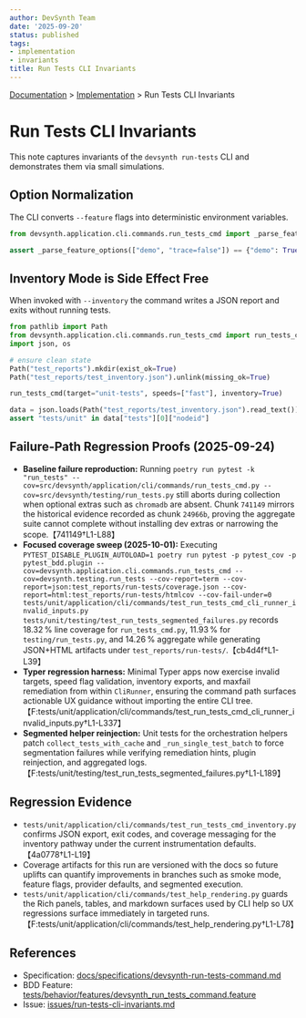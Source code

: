 ```yaml
---
author: DevSynth Team
date: '2025-09-20'
status: published
tags:
- implementation
- invariants
title: Run Tests CLI Invariants
---
```

<div class="breadcrumbs">
<a href="../index.md">Documentation</a> &gt; <a href="index.md">Implementation</a> &gt; Run Tests CLI Invariants
</div>

# Run Tests CLI Invariants

This note captures invariants of the `devsynth run-tests` CLI and demonstrates them via small simulations.

## Option Normalization

The CLI converts `--feature` flags into deterministic environment variables.

```python
from devsynth.application.cli.commands.run_tests_cmd import _parse_feature_options

assert _parse_feature_options(["demo", "trace=false"]) == {"demo": True, "trace": False}
```

## Inventory Mode is Side Effect Free

When invoked with `--inventory` the command writes a JSON report and exits without running tests.

```python
from pathlib import Path
from devsynth.application.cli.commands.run_tests_cmd import run_tests_cmd
import json, os

# ensure clean state
Path("test_reports").mkdir(exist_ok=True)
Path("test_reports/test_inventory.json").unlink(missing_ok=True)

run_tests_cmd(target="unit-tests", speeds=["fast"], inventory=True)

data = json.loads(Path("test_reports/test_inventory.json").read_text())
assert "tests/unit" in data["tests"][0]["nodeid"]
```

## Failure-Path Regression Proofs (2025-09-24)

- **Baseline failure reproduction:** Running `poetry run pytest -k "run_tests" --cov=src/devsynth/application/cli/commands/run_tests_cmd.py --cov=src/devsynth/testing/run_tests.py` still aborts during collection when optional extras such as `chromadb` are absent. Chunk `741149` mirrors the historical evidence recorded as chunk `24966b`, proving the aggregate suite cannot complete without installing dev extras or narrowing the scope.【741149†L1-L88】
- **Focused coverage sweep (2025-10-01):** Executing `PYTEST_DISABLE_PLUGIN_AUTOLOAD=1 poetry run pytest -p pytest_cov -p pytest_bdd.plugin --cov=devsynth.application.cli.commands.run_tests_cmd --cov=devsynth.testing.run_tests --cov-report=term --cov-report=json:test_reports/run-tests/coverage.json --cov-report=html:test_reports/run-tests/htmlcov --cov-fail-under=0 tests/unit/application/cli/commands/test_run_tests_cmd_cli_runner_invalid_inputs.py tests/unit/testing/test_run_tests_segmented_failures.py` records 18.32 % line coverage for `run_tests_cmd.py`, 11.93 % for `testing/run_tests.py`, and 14.26 % aggregate while generating JSON+HTML artifacts under `test_reports/run-tests/`.【cb4d4f†L1-L39】
- **Typer regression harness:** Minimal Typer apps now exercise invalid targets, speed flag validation, inventory exports, and maxfail remediation from within `CliRunner`, ensuring the command path surfaces actionable UX guidance without importing the entire CLI tree.【F:tests/unit/application/cli/commands/test_run_tests_cmd_cli_runner_invalid_inputs.py†L1-L337】
- **Segmented helper reinjection:** Unit tests for the orchestration helpers patch `collect_tests_with_cache` and `_run_single_test_batch` to force segmentation failures while verifying remediation hints, plugin reinjection, and aggregated logs.【F:tests/unit/testing/test_run_tests_segmented_failures.py†L1-L189】

## Regression Evidence

- `tests/unit/application/cli/commands/test_run_tests_cmd_inventory.py` confirms JSON export, exit codes, and coverage messaging for the inventory pathway under the current instrumentation defaults.【4a0778†L1-L19】
- Coverage artifacts for this run are versioned with the docs so future uplifts can quantify improvements in branches such as smoke mode, feature flags, provider defaults, and segmented execution.
- `tests/unit/application/cli/commands/test_help_rendering.py` guards the Rich panels, tables, and markdown surfaces used by CLI help so UX regressions surface immediately in targeted runs.【F:tests/unit/application/cli/commands/test_help_rendering.py†L1-L78】

## References

- Specification: [docs/specifications/devsynth-run-tests-command.md](../specifications/devsynth-run-tests-command.md)
- BDD Feature: [tests/behavior/features/devsynth_run_tests_command.feature](../tests/behavior/features/devsynth_run_tests_command.feature)
- Issue: [issues/run-tests-cli-invariants.md](../issues/run-tests-cli-invariants.md)
